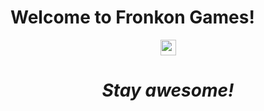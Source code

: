 # Welcome to Fronkon Games!

<p align="center">
<a href="https://twitter.com/fronkongames"><img src="https://img.shields.io/badge/twitter-%231DA1F2.svg?&style=for-the-badge&logo=twitter&logoColor=white" height=25></a>
<!--
<a href="https://www.linkedin.com/in/martinbr/"><img src="https://img.shields.io/badge/linkedin-%230077B5.svg?&style=for-the-badge&logo=linkedin&logoColor=white" height=25></a>
<a href="mailto:fronkongames@gmail.com"><img src="https://img.shields.io/badge/-Gmail-d14836?style=flat-square&logo=Gmail&logoColor=white" height=25></a>
-->
</p>
<!--
Hi! I'm Martin Bustos, a professional video game programmer with more than 25 years of experience.
-->
<h1 align='center'><i>Stay awesome!</i></h1>
